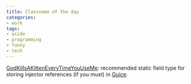 ```yaml
---
title: Classname of the day
categories:
- work
tags:
- aside
- programming
- funny
- tech
---
```


[GodKillsAKittenEveryTimeYouUseMe][1]: recommended static field type for storing injector references (if you must) in [Guice][2].

   [1]: http://docs.google.com/View?docid=dd2fhx4z_5df5hw8#z7m0
   [2]: http://code.google.com/p/google-guice/

